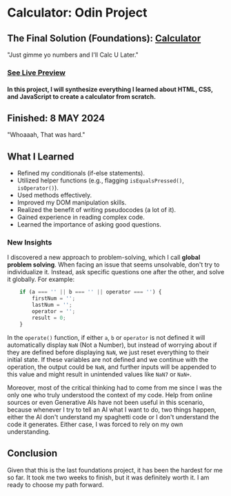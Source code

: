 # Calculator: Odin Project

## The Final Solution (Foundations): [Calculator](https://www.theodinproject.com/lessons/foundations-calculator)

"Just gimme yo numbers and I'll Calc U Later."

### [See Live Preview](https://karldreta.github.io/Calculator-OdinProject/)

#### In this project, I will synthesize everything I learned about HTML, CSS, and JavaScript to create a calculator from scratch.

## Finished: 8 MAY 2024
"Whoaaah, That was hard."

## What I Learned
- Refined my conditionals (if-else statements).
- Utilized helper functions (e.g., flagging `isEqualsPressed()`, `isOperator()`).
- Used methods effectively.
- Improved my DOM manipulation skills.
- Realized the benefit of writing pseudocodes (a lot of it).
- Gained experience in reading complex code.
- Learned the importance of asking good questions.

### New Insights
I discovered a new approach to problem-solving, which I call **global problem solving**. When facing an issue that seems unsolvable, don't try to individualize it. Instead, ask specific questions one after the other, and solve it globally. For example:

```javascript
    if (a === '' || b === '' || operator === '') {
        firstNum = '';
        lastNum = '';
        operator = '';
        result = 0;
    }
```
In the `operate()` function, if either `a`, `b` or `operator` is not defined it will automatically display `NaN` (Not a Number), but instead of worrying about if they are defined before displaying `NaN`, we just reset everything to their initial state. If these variables are not defined and we continue with the operation, the output could be `NaN`, and further inputs will be appended to this value and might result in unintended values like `NaN7` or `NaN+`.

Moreover, most of the critical thinking had to come from me since I was the only one who truly understood the context of my code. Help from online sources or even Generative AIs have not been useful in this scenario, because whenever I try to tell an AI what I want to do, two things happen, either the AI don't understand my spaghetti code or I don't understand the code it generates. Either case, I was forced to rely on my own understanding.

## Conclusion

Given that this is the last foundations project, it has been the hardest for me so far. It took me two weeks to finish, but it was definitely worth it. I am ready to choose my path forward.
